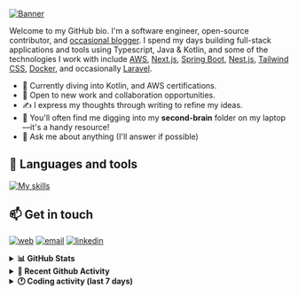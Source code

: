 [![Banner](https://raw.githubusercontent.com/wilfriedago/wilfriedago/main/assets/1.png)][website]

Welcome to my GitHub bio. I'm a software engineer, open-source contributor, and [occasional blogger][blog]. I spend my days building full-stack applications and tools using Typescript, Java & Kotlin, and some of the technologies I work with include [AWS](https://aws.amazon.com/fr/), [Next.js](https://nextjs.org/), [Spring Boot](https://spring.io/projects/spring-boot), [Nest.js](https://nestjs.com/), [Tailwind CSS](https://github.com/tailwindlabs/tailwindcss), [Docker](https://www.docker.com/), and occasionally [Laravel](https://laravel.com/).

- 🔭 Currently diving into Kotlin, and AWS certifications.
- 👯 Open to new work and collaboration opportunities.
- ✍️ I express my thoughts through writing to refine my ideas.
- 🧠 You'll often find me digging into my **second-brain** folder on my laptop—it's a handy resource!
- 💬 Ask me about anything (I'll answer if possible)

## 🎨 Languages and tools

[![My skills](https://skillicons.dev/icons?i=typescript,js,nodejs,nest,java,kotlin,spring,python,fastapi,django,aws,docker,vscode,idea,tailwind&perline=15)](https://wilfriedago.dev/about#skills)

## 📫 Get in touch
[![web](https://img.shields.io/badge/WEBSITE-12100E?logo=google-earth&color=282A36)][website]
[![email](https://img.shields.io/badge/MAIL-12100E?logo=mailgun&color=282A36)][mail]
[![linkedin](https://img.shields.io/badge/LINKEDIN-12100E?logo=linkedin&color=282A36)][linkedin]


<details>
  <summary><b>📊 GitHub Stats</b></summary>
	<br/>
	<p align="left">
		<img width="49.5%" src="https://github-readme-stats.vercel.app/api?username=wilfriedago&show_icons=true&count_private=true&title_color=10b981&icon_color=10b981&theme=react&hide_border=true" />
		<img width="49.5%" src="https://streak-stats.demolab.com/?user=wilfriedago&hide_border=true&theme=react&ring=10b981&fire=fff&currStreakNum=fff&sideLabels=10b981&currStreakLabel=10b981&sideNums=fff" />
	</p>
</details>

<details>
  <summary><b>📅 Recent Github Activity</b></summary>
	<br>

<!--RECENT_ACTIVITY:last_update-->
Last Updated: Monday, April 21st, 2025, 4:19:36 AM
<!--RECENT_ACTIVITY:last_update_end-->

<!--RECENT_ACTIVITY:start-->
1. ⭐ Starred [ulid/spec](https://github.com/ulid/spec)<br>
2. 🔱 Forked [wilfriedago/neondatabase-website](https://github.com/wilfriedago/neondatabase-website) from [neondatabase/website](https://github.com/neondatabase/website)<br>
3. ⭐ Starred [jellydn/zed-101-setup](https://github.com/jellydn/zed-101-setup)<br>
4. ⬆️ Pushed 10 commit(s) to [thewlabs/eslint-config](https://github.com/thewlabs/eslint-config)<br>
5. ⭐ Starred [punkpeye/awesome-mcp-servers](https://github.com/punkpeye/awesome-mcp-servers)<br>
<!--RECENT_ACTIVITY:end-->
</details>

<details>
  <summary><b>🕐 Coding activity (last 7 days)</b></summary>
	<br>

<!--START_SECTION:waka-->

```python
Total Time: 22 hrs 27 mins

Java         13 hrs 13 mins  ██████████████▓░░░░░░░░░░   58.62 %
SQL          3 hrs 32 mins   ████░░░░░░░░░░░░░░░░░░░░░   15.73 %
TypeScript   2 hrs 14 mins   ██▒░░░░░░░░░░░░░░░░░░░░░░   09.91 %
JavaScript   48 mins         █░░░░░░░░░░░░░░░░░░░░░░░░   03.62 %
CSS          26 mins         ▒░░░░░░░░░░░░░░░░░░░░░░░░   01.96 %
TSConfig     17 mins         ▒░░░░░░░░░░░░░░░░░░░░░░░░   01.26 %
XML          13 mins         ▒░░░░░░░░░░░░░░░░░░░░░░░░   00.99 %
Git          11 mins         ▒░░░░░░░░░░░░░░░░░░░░░░░░   00.85 %
.env file    9 mins          ▒░░░░░░░░░░░░░░░░░░░░░░░░   00.73 %
```

<!--END_SECTION:waka-->
</details>

[website]: https://wilfriedago.dev
[linkedin]: https://linkedin.com/in/wilfriedago
[blog]: https://wilfriedago.dev/blog
[mail]: mailto:me@wilfriedago.dev
